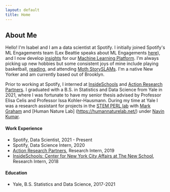```yaml
---
layout: default
title: Home
---
```


## About Me

Hello! I'm Isabel and I am a data scientist at Spotify. I initially joined Spotify's ML Engagements team (Lex Beattie speaks about ML Engagements [here](https://www.youtube.com/watch?v=WvwclqkEEpE)), and I now develop [insights](https://medium.com/@SpotifyInsights) for our [Machine Learning Platform](https://engineering.atspotify.com/2019/12/the-winding-road-to-better-machine-learning-infrastructure-through-tensorflow-extended-and-kubeflow/). I'm always picking up new hobbies but some consistent joys of mine include playing basketball, [reading](https://www.goodreads.com/isabel_s_c_9), and attending [Moth StorySLAMs](https://themoth.org/about-moth-events). I'm a native New Yorker and am currently based out of Brooklyn. 

Prior to working at Spotify, I interned at [InsideSchools](https://insideschools.org/about/about-us) and [Action Research Partners](https://www.actionresearch.io). I graduated with a B.S. in Statistics and Data Science from Yale in 2021, where I was fortunate to have my senior thesis advised by Professor Elisa Celis and Professor Issa Kohler-Hausmann. During my time at Yale I was a research assistant for projects in the [STEM PERL lab](https://stem-perl.yale.edu/) with [Mark Graham](https://eeb.yale.edu/people/research-scientists/mark-graham) and [Human Nature Lab] (https://humannaturelab.net/) under [Navin Kumar](https://sites.google.com/view/navin-kumar).

#### Work Experience 

- Spotify, Data Scientist, 2021 - Present
- Spotify, Data Science Intern, 2020
- [Action Research Partners](https://www.actionresearch.io/), Research Intern, 2019
- [InsideSchools: Center for New York City Affairs at The New School](https://insideschools.org/about/about-us), Research Intern, 2018

#### Education 

- Yale, B.S. Statistics and Data Science, 2017-2021
